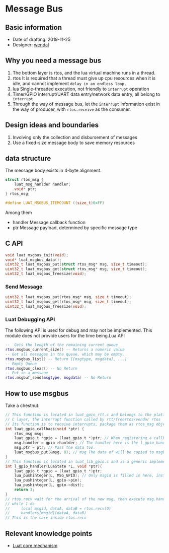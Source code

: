 # Message Bus

## Basic information

* Date of drafting: 2019-11-25
* Designer: [wendal](https://github.com/wendal)

## Why you need a message bus

1. The bottom layer is rtos, and the lua virtual machine runs in a thread.
2. rtos It is required that a thread must give up cpu resources when it is idle, and cannot implement `delay in an endless loop.`
3. lua Single-threaded execution, not friendly to `interrupt` operation
4. Timer/GPIO interrupt/UART data entry/network data entry, all belong to` interrupt`
5. Through the way of message bus, let the `interrupt` information exist in the way of producer, with `rtos.receive` as the consumer.

## Design ideas and boundaries

1. Involving only the collection and disbursement of messages
2. Use a fixed-size message body to save memory resources

## data structure

The message body exists in 4-byte alignment.

```c
struct rtos_msg {
    luat_msg_hanlder handler;
    void* ptr;
} rtos_msg;

#define LUAT_MSGBUS_ITEMCOUNT ((size_t)0xFF)
```

Among them

* handler Message callback function
* ptr     Message payload, determined by specific message type

## C API

```c
void luat_msgbus_init(void);
void* luat_msgbus_data();
uint32_t luat_msgbus_put(struct rtos_msg* msg, size_t timeout);
uint32_t luat_msgbus_get(struct rtos_msg* msg, size_t timeout);
uint32_t luat_msgbus_freesize(void);
```

### Send Message

```c
uint32_t luat_msgbus_put(rtos_msg* msg, size_t timeout);
uint32_t luat_msgbus_get(rtos_msg* msg, size_t timeout);
uint32_t luat_msgbus_freesize(void);
```

### Luat Debugging API

The following API is used for debug and may not be implemented. This module does not provide users for the time being.Lua API

```lua
--  Gets the length of the remaining current queue
rtos.msgbus_current_size() -- Returns a numeric value
-- Get all messages in the queue, which may be empty.
rtos.msgbus_list() -- Return [[msgtype, msgdata], ...]
-- Empty Queue
rtos.msgbus_clear() -- No Return
-- Put in a message
rtos.msgbuf_send(msgtype, msgdata) -- No Return
```

## How to use msgbus

Take a chestnut:

```c
// This function is located in luat_gpio_rtt.c and belongs to the platform-specific implementation
// C layer, the interrupt function called by rtt/freertos/vendor rtos
// Its function is to receive interrupts, package them as rtos_msg objects and submit them to msgbus queue.
int luat_gpio_callback(void *ptr) {
    rtos_msg msg;
    luat_gpio_t *gpio = (luat_gpio_t *)ptr; // When registering a callback function, you can usually pass a custom parameter.
    msg.handler = gpio->hanlder; // The handler here is the l_gpio_handler method mentioned below.
    msg.ptr = ptr; // Pass the data too.
    luat_msgbus_put(&msg, 0); // msg The data of will be copied to msgbu, so just pass the pointer directly.
}
// This function is located in luat_lib_gpio.c and is a generic implementation
int l_gpio_handler(LuaState *L, void *ptr){
    luat_gpio_t *gpio = (luat_gpio_t *)ptr;
    lua_pushinteger(L, MSG_GPIO); // Only msgid is filled in here, instead of logical judgment written in rtos.recv
    lua_pushinteger(L, gpio->pin);
    lua_pushinteger(L, gpio->dist);
    return 3;
}
// rtos.recv wait for the arrival of the new msg, then execute msg.handler(msg.ptr)
// while 1 do
//     local msgid, dataA, dataB = rtos.recv(0)
//     handlers[msgid](dataA, dataB)
// This is the case inside rtos.recv
```
## Relevant knowledge points

* [Luat core mechanism](/markdown/core/luat_core)
